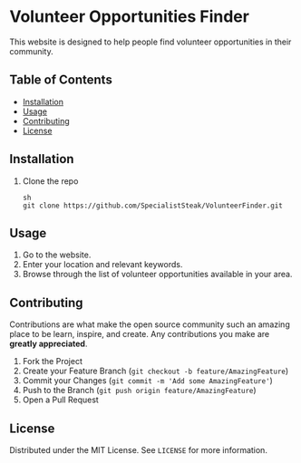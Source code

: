 # Volunteer Opportunities Finder

This website is designed to help people find volunteer opportunities in their community. 

## Table of Contents

- [Installation](#installation)
- [Usage](#usage)
- [Contributing](#contributing)
- [License](#license)

## Installation

1. Clone the repo
   ```
   sh
   git clone https://github.com/SpecialistSteak/VolunteerFinder.git
   ```

## Usage

1. Go to the website.
2. Enter your location and relevant keywords.
3. Browse through the list of volunteer opportunities available in your area.

## Contributing

Contributions are what make the open source community such an amazing place to be learn, inspire, and create. Any contributions you make are **greatly appreciated**.

1. Fork the Project
2. Create your Feature Branch (`git checkout -b feature/AmazingFeature`)
3. Commit your Changes (`git commit -m 'Add some AmazingFeature'`)
4. Push to the Branch (`git push origin feature/AmazingFeature`)
5. Open a Pull Request

## License

Distributed under the MIT License. See `LICENSE` for more information.